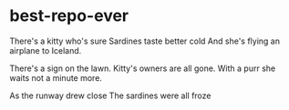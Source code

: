 # best-repo-ever
There's a kitty who's sure 
Sardines taste better cold
And she's flying an airplane to Iceland.

There's a sign on the lawn.
Kitty's owners are all gone.
With a purr she waits not a minute more.



As the runway drew close
The sardines were all froze
